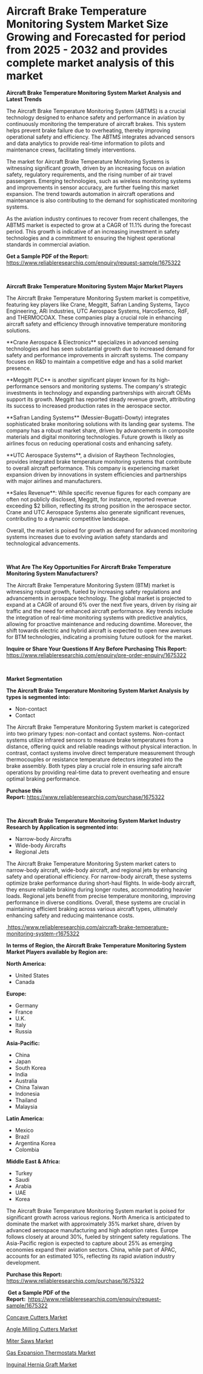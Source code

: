 <p><h1>Aircraft Brake Temperature Monitoring System Market Size Growing and Forecasted for period from 2025 - 2032 and provides complete market analysis of this market</h1></p><p><strong>Aircraft Brake Temperature Monitoring System Market Analysis and Latest Trends</strong></p>
<p><p>The Aircraft Brake Temperature Monitoring System (ABTMS) is a crucial technology designed to enhance safety and performance in aviation by continuously monitoring the temperature of aircraft brakes. This system helps prevent brake failure due to overheating, thereby improving operational safety and efficiency. The ABTMS integrates advanced sensors and data analytics to provide real-time information to pilots and maintenance crews, facilitating timely interventions.</p><p>The market for Aircraft Brake Temperature Monitoring Systems is witnessing significant growth, driven by an increasing focus on aviation safety, regulatory requirements, and the rising number of air travel passengers. Emerging technologies, such as wireless monitoring systems and improvements in sensor accuracy, are further fueling this market expansion. The trend towards automation in aircraft operations and maintenance is also contributing to the demand for sophisticated monitoring systems.</p><p>As the aviation industry continues to recover from recent challenges, the ABTMS market is expected to grow at a CAGR of 11.1% during the forecast period. This growth is indicative of an increasing investment in safety technologies and a commitment to ensuring the highest operational standards in commercial aviation.</p></p>
<p><strong>Get a Sample PDF of the Report:&nbsp;</strong> <a href="https://www.reliableresearchiq.com/enquiry/request-sample/1675322?utm_campaign=1117&utm_medium=2&utm_source=Github&utm_content=ia&utm_term=25032025&utm_id=aircraft-brake-temperature-monitoring-system">https://www.reliableresearchiq.com/enquiry/request-sample/1675322</a></p>
<p>&nbsp;</p>
<p><strong>Aircraft Brake Temperature Monitoring System Major Market Players</strong></p>
<p><p>The Aircraft Brake Temperature Monitoring System market is competitive, featuring key players like Crane, Meggitt, Safran Landing Systems, Tayco Engineering, ARi Industries, UTC Aerospace Systems, HarcoSemco, RdF, and THERMOCOAX. These companies play a crucial role in enhancing aircraft safety and efficiency through innovative temperature monitoring solutions.</p><p>**Crane Aerospace & Electronics** specializes in advanced sensing technologies and has seen substantial growth due to increased demand for safety and performance improvements in aircraft systems. The company focuses on R&D to maintain a competitive edge and has a solid market presence.</p><p>**Meggitt PLC** is another significant player known for its high-performance sensors and monitoring systems. The company's strategic investments in technology and expanding partnerships with aircraft OEMs support its growth. Meggitt has reported steady revenue growth, attributing its success to increased production rates in the aerospace sector.</p><p>**Safran Landing Systems** (Messier-Bugatti-Dowty) integrates sophisticated brake monitoring solutions with its landing gear systems. The company has a robust market share, driven by advancements in composite materials and digital monitoring technologies. Future growth is likely as airlines focus on reducing operational costs and enhancing safety.</p><p>**UTC Aerospace Systems**, a division of Raytheon Technologies, provides integrated brake temperature monitoring systems that contribute to overall aircraft performance. This company is experiencing market expansion driven by innovations in system efficiencies and partnerships with major airlines and manufacturers.</p><p>**Sales Revenue**: While specific revenue figures for each company are often not publicly disclosed, Meggitt, for instance, reported revenue exceeding $2 billion, reflecting its strong position in the aerospace sector. Crane and UTC Aerospace Systems also generate significant revenues, contributing to a dynamic competitive landscape.</p><p>Overall, the market is poised for growth as demand for advanced monitoring systems increases due to evolving aviation safety standards and technological advancements.</p></p>
<p>&nbsp;</p>
<p><strong>What Are The Key Opportunities For Aircraft Brake Temperature Monitoring System Manufacturers?</strong></p>
<p><p>The Aircraft Brake Temperature Monitoring System (BTM) market is witnessing robust growth, fueled by increasing safety regulations and advancements in aerospace technology. The global market is projected to expand at a CAGR of around 6% over the next five years, driven by rising air traffic and the need for enhanced aircraft performance. Key trends include the integration of real-time monitoring systems with predictive analytics, allowing for proactive maintenance and reducing downtime. Moreover, the shift towards electric and hybrid aircraft is expected to open new avenues for BTM technologies, indicating a promising future outlook for the market.</p></p>
<p><strong>Inquire or Share Your Questions If Any Before Purchasing This Report:</strong> <a href="https://www.reliableresearchiq.com/enquiry/pre-order-enquiry/1675322?utm_campaign=1117&utm_medium=2&utm_source=Github&utm_content=ia&utm_term=25032025&utm_id=aircraft-brake-temperature-monitoring-system">https://www.reliableresearchiq.com/enquiry/pre-order-enquiry/1675322</a></p>
<p>&nbsp;</p>
<p><strong>Market Segmentation</strong></p>
<p><strong>The Aircraft Brake Temperature Monitoring System Market Analysis by types is segmented into:</strong></p>
<p><ul><li>Non-contact</li><li>Contact</li></ul></p>
<p><p>The Aircraft Brake Temperature Monitoring System market is categorized into two primary types: non-contact and contact systems. Non-contact systems utilize infrared sensors to measure brake temperatures from a distance, offering quick and reliable readings without physical interaction. In contrast, contact systems involve direct temperature measurement through thermocouples or resistance temperature detectors integrated into the brake assembly. Both types play a crucial role in ensuring safe aircraft operations by providing real-time data to prevent overheating and ensure optimal braking performance.</p></p>
<p><strong>Purchase this Report:&nbsp;</strong><a href="https://www.reliableresearchiq.com/purchase/1675322?utm_campaign=1117&utm_medium=2&utm_source=Github&utm_content=ia&utm_term=25032025&utm_id=aircraft-brake-temperature-monitoring-system">https://www.reliableresearchiq.com/purchase/1675322</a></p>
<p>&nbsp;</p>
<p><strong>The Aircraft Brake Temperature Monitoring System Market Industry Research by Application is segmented into:</strong></p>
<p><ul><li>Narrow-body Aircrafts</li><li>Wide-body Aircrafts</li><li>Regional Jets</li></ul></p>
<p><p>The Aircraft Brake Temperature Monitoring System market caters to narrow-body aircraft, wide-body aircraft, and regional jets by enhancing safety and operational efficiency. For narrow-body aircraft, these systems optimize brake performance during short-haul flights. In wide-body aircraft, they ensure reliable braking during longer routes, accommodating heavier loads. Regional jets benefit from precise temperature monitoring, improving performance in diverse conditions. Overall, these systems are crucial in maintaining efficient braking across various aircraft types, ultimately enhancing safety and reducing maintenance costs.</p></p>
<p><a href="https://www.reliableresearchiq.com/aircraft-brake-temperature-monitoring-system-r1675322?utm_campaign=1117&utm_medium=2&utm_source=Github&utm_content=ia&utm_term=25032025&utm_id=aircraft-brake-temperature-monitoring-system">&nbsp;https://www.reliableresearchiq.com/aircraft-brake-temperature-monitoring-system-r1675322</a></p>
<p><strong>In terms of Region, the Aircraft Brake Temperature Monitoring System Market Players available by Region are:</strong></p>
<p>
    <p> <strong> North America: </strong>
        <ul>
            <li>United States</li>
            <li>Canada</li>
        </ul>
        </p> 
    <p> <strong> Europe: </strong>
        <ul>
            <li>Germany</li>
            <li>France</li>
            <li>U.K.</li>
            <li>Italy</li>
            <li>Russia</li>
        </ul>
        </p> 
    <p> <strong> Asia-Pacific: </strong>
        <ul>
            <li>China</li>
            <li>Japan</li>
            <li>South Korea</li>
            <li>India</li>
            <li>Australia</li>
            <li>China Taiwan</li>
            <li>Indonesia</li>
            <li>Thailand</li>
            <li>Malaysia</li>
        </ul>
        </p> 
    <p> <strong> Latin America: </strong>
        <ul>
            <li>Mexico</li>
            <li>Brazil</li>
            <li>Argentina Korea</li>
            <li>Colombia</li>
        </ul>
        </p> 
    <p> <strong> Middle East & Africa: </strong>
        <ul>
            <li>Turkey</li>
            <li>Saudi</li>
            <li>Arabia</li>
            <li>UAE</li>
            <li>Korea</li>
        </ul>
    </p>
    </p>
<p><p>The Aircraft Brake Temperature Monitoring System market is poised for significant growth across various regions. North America is anticipated to dominate the market with approximately 35% market share, driven by advanced aerospace manufacturing and high adoption rates. Europe follows closely at around 30%, fueled by stringent safety regulations. The Asia-Pacific region is expected to capture about 25% as emerging economies expand their aviation sectors. China, while part of APAC, accounts for an estimated 10%, reflecting its rapid aviation industry development.</p></p>
<p><strong>Purchase this Report: </strong><a href="https://www.reliableresearchiq.com/purchase/1675322?utm_campaign=1117&utm_medium=2&utm_source=Github&utm_content=ia&utm_term=25032025&utm_id=aircraft-brake-temperature-monitoring-system">https://www.reliableresearchiq.com/purchase/1675322</a></p>
<p>&nbsp;<strong>Get a Sample PDF of the Report:&nbsp;&nbsp;</strong><a href="https://www.reliableresearchiq.com/enquiry/request-sample/1675322?utm_campaign=1117&utm_medium=2&utm_source=Github&utm_content=ia&utm_term=25032025&utm_id=aircraft-brake-temperature-monitoring-system">https://www.reliableresearchiq.com/enquiry/request-sample/1675322</a></p>
<p><strong></strong></p>
<p><p><a href="https://github.com/cayposshefin/Market-Research-Report-List-1/blob/main/concave-cutters-market.md?utm_campaign=1117&utm_medium=2&utm_source=Github&utm_content=ia&utm_term=25032025&utm_id=aircraft-brake-temperature-monitoring-system">Concave Cutters Market</a></p><p><a href="https://github.com/busamoleankk/Market-Research-Report-List-1/blob/main/angle-milling-cutters-market.md?utm_campaign=1117&utm_medium=2&utm_source=Github&utm_content=ia&utm_term=25032025&utm_id=aircraft-brake-temperature-monitoring-system">Angle Milling Cutters Market</a></p><p><a href="https://github.com/kanetaerkid/Market-Research-Report-List-1/blob/main/miter-saws-market.md?utm_campaign=1117&utm_medium=2&utm_source=Github&utm_content=ia&utm_term=25032025&utm_id=aircraft-brake-temperature-monitoring-system">Miter Saws Market</a></p><p><a href="https://github.com/madethkijori/Market-Research-Report-List-1/blob/main/gas-expansion-thermostats-market.md?utm_campaign=1117&utm_medium=2&utm_source=Github&utm_content=ia&utm_term=25032025&utm_id=aircraft-brake-temperature-monitoring-system">Gas Expansion Thermostats Market</a></p><p><a href="https://github.com/leoustolja/Market-Research-Report-List-1/blob/main/inguinal-hernia-graft-market.md?utm_campaign=1117&utm_medium=2&utm_source=Github&utm_content=ia&utm_term=25032025&utm_id=aircraft-brake-temperature-monitoring-system">Inguinal Hernia Graft Market</a></p></p>